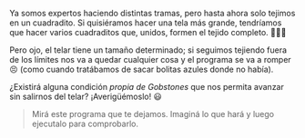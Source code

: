 <gs-attire attire-url="https://raw.githubusercontent.com/MumukiProject/mumuki-guia-gobstones-repeticion-condicional-ii-kids/master/assets/attires/config_1538410692480.json"></gs-attire>

<gs-toolbox toolbox-url="https://raw.githubusercontent.com/MumukiProject/mumuki-guia-gobstones-repeticion-condicional-ii-kids/master/assets/toolbox.xml">
</gs-toolbox>

Ya somos expertos haciendo distintas tramas, pero hasta ahora solo tejimos en un cuadradito. Si quisiéramos hacer una tela más grande, tendríamos que hacer varios cuadraditos que, unidos, formen el tejido completo. :black_square_button::white_square_button::black_square_button:

Pero ojo, el telar tiene un tamaño determinado; si seguimos tejiendo fuera de los límites nos va a quedar cualquier cosa y el programa se va a romper :persevere: (como cuando tratábamos de sacar bolitas azules donde no había). 

¿Existirá alguna condición _propia de Gobstones_ que nos permita avanzar sin salirnos del telar? ¡Averigüémoslo! :smiley:

> Mirá este programa que te dejamos. Imaginá lo que hará y luego ejecutalo para comprobarlo.
